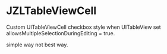 # JZLTableViewCell
Custom UITableViewCell checkbox style when UITableView set allowsMultipleSelectionDuringEditing = true.

simple way not best way.
